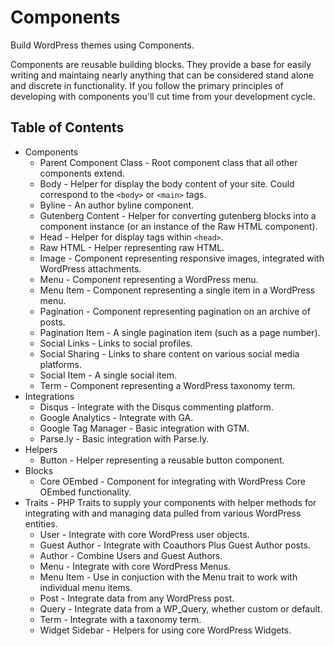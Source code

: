 Components
==========
Build WordPress themes using Components.

Components are reusable building blocks. They provide a base for easily
writing and maintaing nearly anything that can be considered stand alone
and discrete in functionality. If you follow the primary principles of
developing with components you'll cut time from your development cycle.

## Table of Contents
* Components
    * Parent Component Class - Root component class that all other components extend.
    * Body - Helper for display the body content of your site. Could correspond to the `<body>` or `<main>` tags.
    * Byline - An author byline component.
    * Gutenberg Content - Helper for converting gutenberg blocks into a component instance (or an instance of the Raw HTML component).
    * Head - Helper for display tags within `<head>`.
    * Raw HTML - Helper representing raw HTML.
    * Image - Component representing responsive images, integrated with WordPress attachments.
    * Menu - Component representing a WordPress menu.
    * Menu Item - Component representing a single item in a WordPress menu.
    * Pagination - Component representing pagination on an archive of posts.
    * Pagination Item - A single pagination item (such as a page number).
    * Social Links - Links to social profiles.
    * Social Sharing - Links to share content on various social media platforms.
    * Social Item - A single social item.
    * Term - Component representing a WordPress taxonomy term.
* Integrations
    * Disqus - Integrate with the Disqus commenting platform.
    * Google Analytics - Integrate with GA.
    * Google Tag Manager - Basic integration with GTM.
    * Parse.ly - Basic integration with Parse.ly.
* Helpers
    * Button - Helper representing a reusable button component.
* Blocks
    * Core OEmbed - Component for integrating with WordPress Core OEmbed functionality.
* Traits - PHP Traits to supply your components with helper methods for integrating with and managing data pulled from various WordPress entities.
    * User - Integrate with core WordPress user objects.
    * Guest Author - Integrate with Coauthors Plus Guest Author posts.
    * Author - Combine Users and Guest Authors.
    * Menu - Integrate with core WordPress Menus.
    * Menu Item - Use in conjuction with the Menu trait to work with individual menu items.
    * Post - Integrate data from any WordPress post.
    * Query - Integrate data from a WP_Query, whether custom or default.
    * Term - Integrate with a taxonomy term.
    * Widget Sidebar - Helpers for using core WordPress Widgets.
